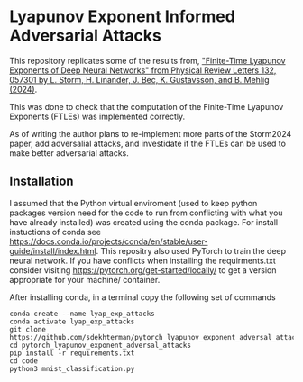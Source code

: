 # Lyapunov Exponent Informed Adversarial Attacks
 This repository replicates some of the results from, ["Finite-Time Lyapunov Exponents of Deep Neural Networks" from Physical Review Letters 132, 057301 by L. Storm, H. Linander,  J. Bec, K. Gustavsson, and B. Mehlig (2024)](https://doi.org/10.1103/PhysRevLett.132.057301).

This was done to check that the computation of the Finite-Time Lyapunov Exponents (FTLEs) was implemented correctly. 

As of writing the author plans to re-implement more parts of the Storm2024 paper, add adversalial attacks, and investidate if the FTLEs can be used to make better adversarial attacks.  

## Installation
I assumed that the Python virtual enviroment (used to keep python packages version need for the code to run from conflicting with what you have already installed) was created using the conda package. For install instuctions of conda see https://docs.conda.io/projects/conda/en/stable/user-guide/install/index.html. This repositry also used PyTorch to train the deep neural network. If you have conflicts when installing the requirments.txt consider visiting https://pytorch.org/get-started/locally/ to get a version appropriate for your machine/ container.

After installing conda, in a terminal copy the following set of commands 
```
conda create --name lyap_exp_attacks
conda activate lyap_exp_attacks
git clone https://github.com/sdekhterman/pytorch_lyapunov_exponent_adversal_attacks.git
cd pytorch_lyapunov_exponent_adversal_attacks
pip install -r requirements.txt
cd code
python3 mnist_classification.py
```
